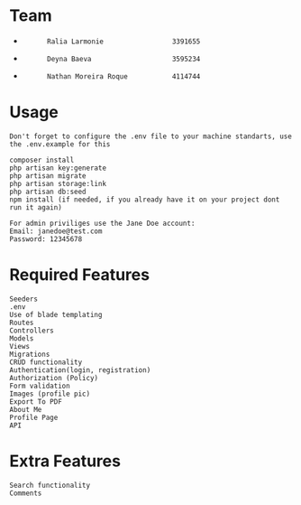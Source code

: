 # Team
-           Ralia Larmonie                 3391655
-           Deyna Baeva                    3595234
-           Nathan Moreira Roque           4114744	

# Usage

    Don't forget to configure the .env file to your machine standarts, use the .env.example for this

    composer install
    php artisan key:generate
    php artisan migrate
    php artisan storage:link
    php artisan db:seed
    npm install (if needed, if you already have it on your project dont run it again)

    For admin priviliges use the Jane Doe account:
    Email: janedoe@test.com
    Password: 12345678

     

# Required Features
    Seeders
    .env
    Use of blade templating
    Routes
    Controllers
    Models
    Views
    Migrations
    CRUD functionality
    Authentication(login, registration)
    Authorization (Policy)
    Form validation
    Images (profile pic)
    Export To PDF
    About Me
    Profile Page
    API
    
# Extra Features
    Search functionality
    Comments
